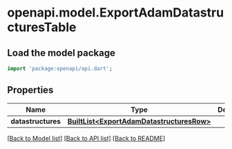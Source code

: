 # openapi.model.ExportAdamDatastructuresTable

## Load the model package
```dart
import 'package:openapi/api.dart';
```

## Properties
Name | Type | Description | Notes
------------ | ------------- | ------------- | -------------
**datastructures** | [**BuiltList&lt;ExportAdamDatastructuresRow&gt;**](ExportAdamDatastructuresRow.md) |  | [optional] 

[[Back to Model list]](../README.md#documentation-for-models) [[Back to API list]](../README.md#documentation-for-api-endpoints) [[Back to README]](../README.md)


